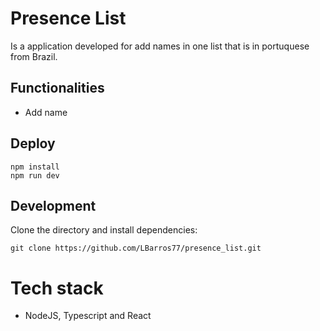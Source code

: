 # Presence List
Is a application developed for add names in one list that is in portuquese from Brazil.

## Functionalities
- Add name

## Deploy
```
npm install
npm run dev
```

## Development
Clone the directory and install dependencies:
```
git clone https://github.com/LBarros77/presence_list.git
```

# Tech stack
- NodeJS, Typescript and React